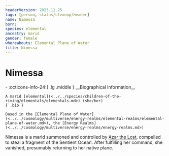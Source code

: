 ```yaml
---
headerVersion: 2023.11.25
tags: [person, status/cleanup/header]
name: Nimessa
born:
species: elemental
ancestry: marid
gender: female
whereabouts: Elemental Plane of Water
title: Nimessa
---
```

# Nimessa
<div class="grid cards ext-narrow-margin ext-one-column" markdown>
- :octicons-info-24:{ .lg .middle } __Biographical Information__

    A marid [elemental](<../../species/children-of-the-riving/elementals/elementals.md>) (she/her)  
    { .bio }

    Based in the [Elemental Plane of Water](<../../cosmology/multiverse/energy-realms/elemental-realms/elemental-plane-of-water.md>), the [Energy Realms](<../../cosmology/multiverse/energy-realms/energy-realms.md>)
</div>




Nimessa is a marid summoned and controlled by [Azar the Lost](<../mawarans/azar-the-lost.md>), compelled to steal a fragment of the Sentient Ocean. After fulfilling her command, she vanished, presumably returning to her native plane. 


